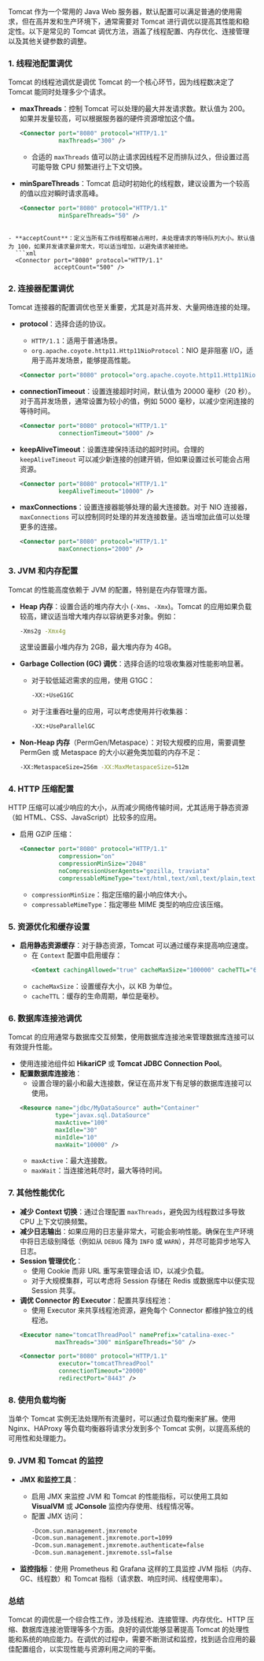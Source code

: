 Tomcat 作为一个常用的 Java Web 服务器，默认配置可以满足普通的使用需求，但在高并发和生产环境下，通常需要对 Tomcat 进行调优以提高其性能和稳定性。以下是常见的 Tomcat 调优方法，涵盖了线程配置、内存优化、连接管理以及其他关键参数的调整。

### 1. 线程池配置调优
Tomcat 的线程池调优是调优 Tomcat 的一个核心环节，因为线程数决定了 Tomcat 能同时处理多少个请求。

- **maxThreads**：控制 Tomcat 可以处理的最大并发请求数。默认值为 200。如果并发量较高，可以根据服务器的硬件资源增加这个值。
  
  ```xml
  <Connector port="8080" protocol="HTTP/1.1"
             maxThreads="300" />
  ```
  - 合适的 `maxThreads` 值可以防止请求因线程不足而排队过久，但设置过高可能导致 CPU 频繁进行上下文切换。
  
- **minSpareThreads**：Tomcat 启动时初始化的线程数，建议设置为一个较高的值以应对瞬时请求高峰。
  
  ```xml
  <Connector port="8080" protocol="HTTP/1.1"
             minSpareThreads="50" />
```
  
- **acceptCount**：定义当所有工作线程都被占用时，未处理请求的等待队列大小。默认值为 100，如果并发请求量非常大，可以适当增加，以避免请求被拒绝。
  ```xml
  <Connector port="8080" protocol="HTTP/1.1"
             acceptCount="500" />
  ```

### 2. 连接器配置调优
Tomcat 连接器的配置调优也至关重要，尤其是对高并发、大量网络连接的处理。

- **protocol**：选择合适的协议。
  - `HTTP/1.1`：适用于普通场景。
  - `org.apache.coyote.http11.Http11NioProtocol`：NIO 是非阻塞 I/O，适用于高并发场景，能够提高性能。
  ```xml
  <Connector port="8080" protocol="org.apache.coyote.http11.Http11NioProtocol" />
  ```

- **connectionTimeout**：设置连接超时时间，默认值为 20000 毫秒（20 秒）。对于高并发场景，通常设置为较小的值，例如 5000 毫秒，以减少空闲连接的等待时间。
  ```xml
  <Connector port="8080" protocol="HTTP/1.1"
             connectionTimeout="5000" />
  ```

- **keepAliveTimeout**：设置连接保持活动的超时时间。合理的 `keepAliveTimeout` 可以减少新连接的创建开销，但如果设置过长可能会占用资源。
  ```xml
  <Connector port="8080" protocol="HTTP/1.1"
             keepAliveTimeout="10000" />
  ```

- **maxConnections**：设置连接器能够处理的最大连接数。对于 NIO 连接器，`maxConnections` 可以控制同时处理的并发连接数量。适当增加此值可以处理更多的连接。
  ```xml
  <Connector port="8080" protocol="HTTP/1.1"
             maxConnections="2000" />
  ```

### 3. JVM 和内存配置
Tomcat 的性能高度依赖于 JVM 的配置，特别是在内存管理方面。

- **Heap 内存**：设置合适的堆内存大小 (`-Xms`、`-Xmx`)。Tomcat 的应用如果负载较高，建议适当增大堆内存以容纳更多对象。例如：
  ```bash
  -Xms2g -Xmx4g
  ```
  这里设置最小堆内存为 2GB，最大堆内存为 4GB。

- **Garbage Collection (GC) 调优**：选择合适的垃圾收集器对性能影响显著。
  - 对于较低延迟需求的应用，使用 G1GC：
    ```bash
    -XX:+UseG1GC
    ```
  - 对于注重吞吐量的应用，可以考虑使用并行收集器：
    ```bash
    -XX:+UseParallelGC
    ```

- **Non-Heap 内存**（PermGen/Metaspace）：对较大规模的应用，需要调整 PermGen 或 Metaspace 的大小以避免类加载的内存不足：
  ```bash
  -XX:MetaspaceSize=256m -XX:MaxMetaspaceSize=512m
  ```

### 4. HTTP 压缩配置
HTTP 压缩可以减少响应的大小，从而减少网络传输时间，尤其适用于静态资源（如 HTML、CSS、JavaScript）比较多的应用。

- 启用 GZIP 压缩：
  ```xml
  <Connector port="8080" protocol="HTTP/1.1"
             compression="on"
             compressionMinSize="2048"
             noCompressionUserAgents="gozilla, traviata"
             compressableMimeType="text/html,text/xml,text/plain,text/css,text/javascript,application/javascript,application/json" />
  ```
  - `compressionMinSize`：指定压缩的最小响应体大小。
  - `compressableMimeType`：指定哪些 MIME 类型的响应应该压缩。

### 5. 资源优化和缓存设置
- **启用静态资源缓存**：对于静态资源，Tomcat 可以通过缓存来提高响应速度。
  - 在 `Context` 配置中启用缓存：
    ```xml
    <Context cachingAllowed="true" cacheMaxSize="100000" cacheTTL="60000">
    ```
  - `cacheMaxSize`：设置缓存大小，以 KB 为单位。
  - `cacheTTL`：缓存的生命周期，单位是毫秒。

### 6. 数据库连接池调优
Tomcat 的应用通常与数据库交互频繁，使用数据库连接池来管理数据库连接可以有效提升性能。

- 使用连接池组件如 **HikariCP** 或 **Tomcat JDBC Connection Pool**。
- **配置数据库连接池**：
  - 设置合理的最小和最大连接数，保证在高并发下有足够的数据库连接可以使用。
  ```xml
  <Resource name="jdbc/MyDataSource" auth="Container"
            type="javax.sql.DataSource"
            maxActive="100"
            maxIdle="30"
            minIdle="10"
            maxWait="10000" />
  ```
  - `maxActive`：最大连接数。
  - `maxWait`：当连接池耗尽时，最大等待时间。

### 7. 其他性能优化
- **减少 Context 切换**：通过合理配置 `maxThreads`，避免因为线程数过多导致 CPU 上下文切换频繁。
- **减少日志输出**：如果应用的日志量非常大，可能会影响性能。确保在生产环境中将日志级别降低（例如从 `DEBUG` 降为 `INFO` 或 `WARN`），并尽可能异步地写入日志。
- **Session 管理优化**：
  - 使用 Cookie 而非 URL 重写来管理会话 ID，以减少负载。
  - 对于大规模集群，可以考虑将 Session 存储在 Redis 或数据库中以便实现 Session 共享。
- **调优 Connector 的 Executor**：配置共享线程池：
  - 使用 Executor 来共享线程池资源，避免每个 Connector 都维护独立的线程池。
  ```xml
  <Executor name="tomcatThreadPool" namePrefix="catalina-exec-"
            maxThreads="300" minSpareThreads="50" />
  
  <Connector port="8080" protocol="HTTP/1.1"
             executor="tomcatThreadPool"
             connectionTimeout="20000"
             redirectPort="8443" />
  ```

### 8. 使用负载均衡
当单个 Tomcat 实例无法处理所有流量时，可以通过负载均衡来扩展。使用 Nginx、HAProxy 等负载均衡器将请求分发到多个 Tomcat 实例，以提高系统的可用性和处理能力。

### 9. JVM 和 Tomcat 的监控
- **JMX 和监控工具**：
  - 启用 JMX 来监控 JVM 和 Tomcat 的性能指标，可以使用工具如 **VisualVM** 或 **JConsole** 监控内存使用、线程情况等。
  - 配置 JMX 访问：
    ```bash
    -Dcom.sun.management.jmxremote
    -Dcom.sun.management.jmxremote.port=1099
    -Dcom.sun.management.jmxremote.authenticate=false
    -Dcom.sun.management.jmxremote.ssl=false
    ```

- **监控指标**：使用 Prometheus 和 Grafana 这样的工具监控 JVM 指标（内存、GC、线程数）和 Tomcat 指标（请求数、响应时间、线程使用率）。

### 总结
Tomcat 的调优是一个综合性工作，涉及线程池、连接管理、内存优化、HTTP 压缩、数据库连接池管理等多个方面。良好的调优能够显著提高 Tomcat 的处理性能和系统的响应能力。在调优的过程中，需要不断测试和监控，找到适合应用的最佳配置组合，以实现性能与资源利用之间的平衡。